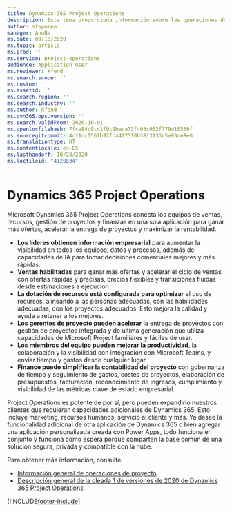 ```yaml
---
title: Dynamics 365 Project Operations
description: Este tema proporciona información sobre las operaciones de proyectos de Dynamics 365.
author: stsporen
manager: AnnBe
ms.date: 09/16/2020
ms.topic: article
ms.prod: ''
ms.service: project-operations
audience: Application User
ms.reviewer: kfend
ms.search.scope: ''
ms.custom: ''
ms.assetid: ''
ms.search.region: ''
ms.search.industry: ''
ms.author: kfend
ms.dyn365.ops.version: ''
ms.search.validFrom: 2020-10-01
ms.openlocfilehash: 7fce84c9cc1f9c1beda73f403c052f779d10559f
ms.sourcegitcommit: 4cf1dc1561b92fca4175f0b3813133c5e63ce8e6
ms.translationtype: HT
ms.contentlocale: es-ES
ms.lasthandoff: 10/28/2020
ms.locfileid: "4120834"
---
```

# <a name="dynamics-365-project-operations"></a>Dynamics 365 Project Operations

Microsoft Dynamics 365 Project Operations conecta los equipos de ventas, recursos, gestión de proyectos y finanzas en una sola aplicación para ganar más ofertas, acelerar la entrega de proyectos y maximizar la rentabilidad.

-   **Los líderes obtienen información empresarial** para aumentar la visibilidad en todos los equipos, datos y procesos, además de capacidades de IA para tomar decisiones comerciales mejores y más rápidas.
-   **Ventas habilitadas** para ganar más ofertas y acelerar el ciclo de ventas con ofertas rápidas y precisas, precios flexibles y transiciones fluidas desde estimaciones a ejecución.
-   **La dotación de recursos está configurada para optimizar** el uso de recursos, alineando a las personas adecuadas, con las habilidades adecuadas, con los proyectos adecuados. Esto mejora la calidad y ayuda a retener a los mejores.
-   **Los gerentes de proyecto pueden acelerar** la entrega de proyectos con gestión de proyectos integrada y de última generación que utiliza capacidades de Microsoft Project familiares y fáciles de usar.
-   **Los miembros del equipo pueden mejorar la productividad**, la colaboración y la visibilidad con integración con Microsoft Teams, y enviar tiempo y gastos desde cualquier lugar.
-   **Finance puede simplificar la contabilidad del proyecto** con gobernanza de tiempo y seguimiento de gastos, costes de proyectos, elaboración de presupuestos, facturación, reconocimiento de ingresos, cumplimiento y visibilidad de las métricas clave de estado empresarial.

Project Operations es potente de por sí, pero pueden expandirlo nuestros clientes que requieran capacidades adicionales de Dynamics 365. Esto incluye marketing, recursos humanos, servicio al cliente y más. Ya desee la funcionalidad adicional de otra aplicación de Dynamics 365 o bien agregar una aplicación personalizada creada con Power Apps, todo funciona en conjunto y funciona como espera porque comparten la base común de una solución segura, privada y compatible con la nube.

Para obtener más información, consulte:

- [Información general de operaciones de proyecto](https://dynamics.microsoft.com/en-us/project-operations/overview/)
- [Descripción general de la oleada 1 de versiones de 2020 de Dynamics 365 Project Operations](https://docs.microsoft.com/dynamics365-release-plan/2020wave1/dynamics365-project-operations/)



[!INCLUDE[footer-include](includes/footer-banner.md)]